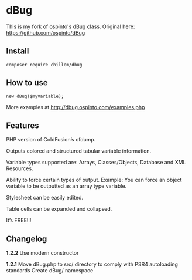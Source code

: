 # dBug

This is my fork of ospinto's dBug class.
Original here: https://github.com/ospinto/dBug

## Install

	composer require chillem/dbug

## How to use

    new dBug($myVariable);

More examples at http://dbug.ospinto.com/examples.php

## Features

PHP version of ColdFusion’s cfdump.

Outputs colored and structured tabular variable information.

Variable types supported are: Arrays, Classes/Objects, Database and XML Resources.

Ability to force certain types of output. Example: You can force an
object variable to be outputted as an array type variable.

Stylesheet can be easily edited.

Table cells can be expanded and collapsed.

It’s FREE!!!

## Changelog

**1.2.2**
Use modern constructor

**1.2.1** 
Move dBug.php to src/ directory to comply with PSR4 autoloading standards
Create dBug/ namespace